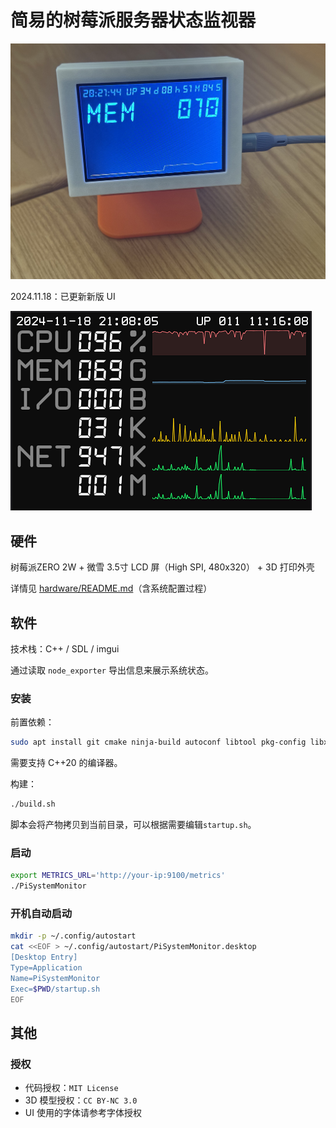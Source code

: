 # 简易的树莓派服务器状态监视器

![demo](./hardware/demo.jpg)

2024.11.18：已更新新版 UI

![demo](./software/demo.png)

## 硬件

树莓派ZERO 2W + 微雪 3.5寸 LCD 屏（High SPI, 480x320） + 3D 打印外壳

详情见 [hardware/README.md](./hardware/README.md)（含系统配置过程）

## 软件

技术栈：C++ / SDL / imgui

通过读取 `node_exporter` 导出信息来展示系统状态。

### 安装

前置依赖：

```bash
sudo apt install git cmake ninja-build autoconf libtool pkg-config libx11-dev libxft-dev libxext-dev gcc g++ libwayland-dev libxkbcommon-dev libegl1-mesa-dev libibus-1.0-dev
```

需要支持 C++20 的编译器。

构建：

```bash
./build.sh
```

脚本会将产物拷贝到当前目录，可以根据需要编辑`startup.sh`。

### 启动

```bash
export METRICS_URL='http://your-ip:9100/metrics'
./PiSystemMonitor
```

### 开机自动启动

```bash
mkdir -p ~/.config/autostart
cat <<EOF > ~/.config/autostart/PiSystemMonitor.desktop
[Desktop Entry]
Type=Application
Name=PiSystemMonitor
Exec=$PWD/startup.sh
EOF
```

## 其他

### 授权

- 代码授权：`MIT License`
- 3D 模型授权：`CC BY-NC 3.0`
- UI 使用的字体请参考字体授权

